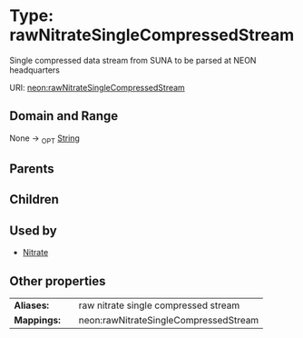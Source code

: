 
# Type: rawNitrateSingleCompressedStream


Single compressed data stream from SUNA to be parsed at NEON headquarters

URI: [neon:rawNitrateSingleCompressedStream](https://data.neonscience.org/rawNitrateSingleCompressedStream)


## Domain and Range

None ->  <sub>OPT</sub> [String](types/String.md)

## Parents


## Children


## Used by

 * [Nitrate](Nitrate.md)

## Other properties

|  |  |  |
| --- | --- | --- |
| **Aliases:** | | raw nitrate single compressed stream |
| **Mappings:** | | neon:rawNitrateSingleCompressedStream |

